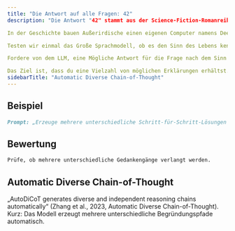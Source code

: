 ```yaml
---
title: "Die Antwort auf alle Fragen: 42"
description: "Die Antwort "42" stammt aus der Science-Fiction-Romanreihe „Per Anhalter durch die Galaxis“ von Douglas Adams, in der er das Streben der Menschen nach Sinn karikiert.

In der Geschichte bauen Außerirdische einen eigenen Computer namens Deep Thought, um die Antwort auf die Frage nach dem Leben, dem Universum und dem ganzen Rest („life, the universe and everything“) errechnen zu können. Nach einer Rechenzeit von 7,5 Millionen Jahren lautet die Antwort "42".

Testen wir einmal das Große Sprachmodell, ob es den Sinn des Lebens kennt...

Fordere von dem LLM, eine Mögliche Antwort für die Frage nach dem Sinn des Lebens zu geben. Da es unterschiedliche Erklärungen geben kann, fordere es explizit auf, mehrere Argumentationswege oder Gedankengänge zu verfolgen.

Das Ziel ist, dass du eine Vielzahl von möglichen Erklärungen erhältst."
sidebarTitle: "Automatic Diverse Chain-of-Thought"
---
```


## Beispiel

```markdown icon="markdown" wrap
Prompt: „Erzeuge mehrere unterschiedliche Schritt-für-Schritt-Lösungen für die Aufgabe: 19×23=?“
```

## Bewertung

```markdown icon="markdown" wrap
Prüfe, ob mehrere unterschiedliche Gedankengänge verlangt werden.
```

## Automatic Diverse Chain-of-Thought
„AutoDiCoT generates diverse and independent reasoning chains automatically“ (Zhang et al., 2023, Automatic Diverse Chain-of-Thought). Kurz: Das Modell erzeugt mehrere unterschiedliche Begründungspfade automatisch.